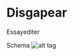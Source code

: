# Disgapear
Essayediter

Schema
![alt tag](https://cloud.githubusercontent.com/assets/17296898/19793129/fb0f86dc-9cfd-11e6-817e-561149c661e4.png)
